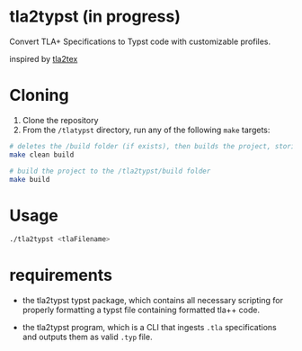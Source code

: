 # tla2typst (in progress) 
Convert TLA+ Specifications to Typst code with customizable profiles. 

inspired by [tla2tex](https://github.com/hengxin/tla2tex)

# Cloning
1. Clone the repository
2. From the `/tlatypst` directory, run any of the following `make` targets: 
```bash
# deletes the /build folder (if exists), then builds the project, storing it in the /tla2typst/build folder 
make clean build

# build the project to the /tla2typst/build folder
make build
```

# Usage 
```bash
./tla2typst <tlaFilename> 
```

# requirements
- the tla2typst typst package, which contains all necessary scripting for 
properly formatting a typst file containing formatted tla++ code.

- the tla2typst program, which is a CLI that ingests `.tla` specifications and outputs them as valid `.typ` file.


